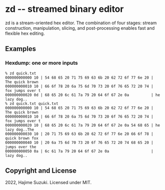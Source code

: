 
# zd -- streamed binary editor

zd is a stream-oriented hex editor. The combination of four stages: stream construction, manipulation, slicing, and post-processing enables fast and flexible hex editing.

## Examples

### Hexdump: one or more inputs

```
% zd quick.txt
000000000000 10 | 54 68 65 20 71 75 69 63 6b 20 62 72 6f 77 6e 20 | The quick brown
000000000010 10 | 66 6f 78 20 6a 75 6d 70 73 20 6f 76 65 72 20 74 | fox jumps over t
000000000020 0d | 68 65 20 6c 61 7a 79 20 64 6f 67 2e 0a          | he lazy dog..
% zd quick.txt quick.txt
000000000000 10 | 54 68 65 20 71 75 69 63 6b 20 62 72 6f 77 6e 20 | The quick brown
000000000010 10 | 66 6f 78 20 6a 75 6d 70 73 20 6f 76 65 72 20 74 | fox jumps over t
000000000020 10 | 68 65 20 6c 61 7a 79 20 64 6f 67 2e 0a 54 68 65 | he lazy dog..The
000000000030 10 | 20 71 75 69 63 6b 20 62 72 6f 77 6e 20 66 6f 78 |  quick brown fox
000000000040 10 | 20 6a 75 6d 70 73 20 6f 76 65 72 20 74 68 65 20 |  jumps over the
000000000050 0a | 6c 61 7a 79 20 64 6f 67 2e 0a                   | lazy dog..
```

## Copyright and License

2022, Hajime Suzuki. Licensed under MIT.
